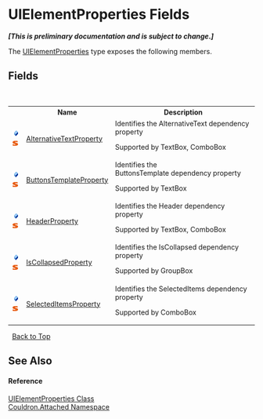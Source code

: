 # UIElementProperties Fields
 _**\[This is preliminary documentation and is subject to change.\]**_

The <a href="T_Couldron_Attached_UIElementProperties">UIElementProperties</a> type exposes the following members.


## Fields
&nbsp;<table><tr><th></th><th>Name</th><th>Description</th></tr><tr><td>![Public field](media/pubfield.gif "Public field")![Static member](media/static.gif "Static member")</td><td><a href="F_Couldron_Attached_UIElementProperties_AlternativeTextProperty">AlternativeTextProperty</a></td><td>
Identifies the AlternativeText&nbsp;dependency property 

 Supported by TextBox, ComboBox</td></tr><tr><td>![Public field](media/pubfield.gif "Public field")![Static member](media/static.gif "Static member")</td><td><a href="F_Couldron_Attached_UIElementProperties_ButtonsTemplateProperty">ButtonsTemplateProperty</a></td><td>
Identifies the ButtonsTemplate&nbsp;dependency property 

 Supported by TextBox</td></tr><tr><td>![Public field](media/pubfield.gif "Public field")![Static member](media/static.gif "Static member")</td><td><a href="F_Couldron_Attached_UIElementProperties_HeaderProperty">HeaderProperty</a></td><td>
Identifies the Header&nbsp;dependency property 

 Supported by TextBox, ComboBox</td></tr><tr><td>![Public field](media/pubfield.gif "Public field")![Static member](media/static.gif "Static member")</td><td><a href="F_Couldron_Attached_UIElementProperties_IsCollapsedProperty">IsCollapsedProperty</a></td><td>
Identifies the IsCollapsed&nbsp;dependency property 

 Supported by GroupBox</td></tr><tr><td>![Public field](media/pubfield.gif "Public field")![Static member](media/static.gif "Static member")</td><td><a href="F_Couldron_Attached_UIElementProperties_SelectedItemsProperty">SelectedItemsProperty</a></td><td>
Identifies the SelectedItems&nbsp;dependency property 

 Supported by ComboBox</td></tr></table>&nbsp;
<a href="#uielementproperties-fields">Back to Top</a>

## See Also


#### Reference
<a href="T_Couldron_Attached_UIElementProperties">UIElementProperties Class</a><br /><a href="N_Couldron_Attached">Couldron.Attached Namespace</a><br />